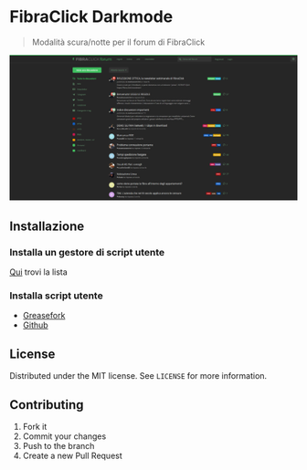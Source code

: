 # FibraClick Darkmode

> Modalità scura/notte per il forum di FibraClick

![FibraClick Darkmode](Screenshots/header.png)

## Installazione

### Installa un gestore di script utente

[Qui](https://greasyfork.org/it/) trovi la lista

### Installa script utente

- [Greasefork](https://greasyfork.org/it/scripts/392711)
- [Github](https://github.com/Nearata/fibraclick-darkmode/raw/master/fibraclick-darkmode.user.js)

## License

Distributed under the MIT license. See ``LICENSE`` for more information.

## Contributing

1. Fork it
2. Commit your changes
3. Push to the branch
4. Create a new Pull Request
